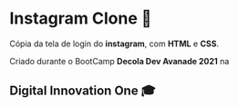 # Instagram Clone :vibration_mode:

Cópia da tela de login do **instagram**, com **HTML** e **CSS**.

Criado durante o BootCamp **Decola Dev Avanade 2021** na

## **Digital Innovation One** :mortar_board:

